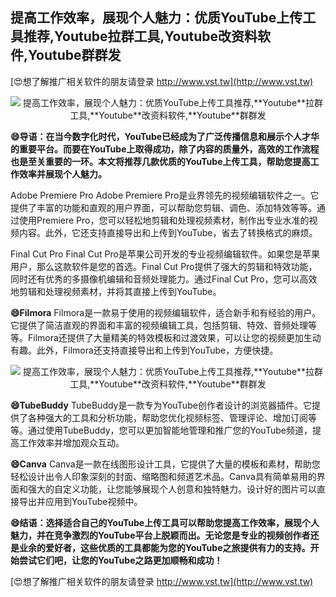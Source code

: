 ## **提高工作效率，展现个人魅力：优质YouTube上传工具推荐,**Youtube**拉群工具,**Youtube**改资料软件,**Youtube**群群发**

[😍想了解推广相关软件的朋友请登录 http://www.vst.tw](http://www.vst.tw)

 <center><img src="https://vst.tw/MP4/tuiguang/png/7.png" alt="提高工作效率，展现个人魅力：优质YouTube上传工具推荐,**Youtube**拉群工具,**Youtube**改资料软件,**Youtube**群群发"></center>

**😄导语：在当今数字化时代，YouTube已经成为了广泛传播信息和展示个人才华的重要平台。而要在YouTube上取得成功，除了内容的质量外，高效的工作流程也是至关重要的一环。本文将推荐几款优质的YouTube上传工具，帮助您提高工作效率并展现个人魅力。**

Adobe Premiere Pro
Adobe Premiere Pro是业界领先的视频编辑软件之一。它提供了丰富的功能和直观的用户界面，可以帮助您剪辑、调色、添加特效等等。通过使用Premiere Pro，您可以轻松地剪辑和处理视频素材，制作出专业水准的视频内容。此外，它还支持直接导出和上传到YouTube，省去了转换格式的麻烦。

Final Cut Pro
Final Cut Pro是苹果公司开发的专业视频编辑软件。如果您是苹果用户，那么这款软件是您的首选。Final Cut Pro提供了强大的剪辑和特效功能，同时还有优秀的多摄像机编辑和音频处理能力。通过Final Cut Pro，您可以高效地剪辑和处理视频素材，并将其直接上传到YouTube。

**😄Filmora**
Filmora是一款易于使用的视频编辑软件，适合新手和有经验的用户。它提供了简洁直观的界面和丰富的视频编辑工具，包括剪辑、特效、音频处理等等。Filmora还提供了大量精美的特效模板和过渡效果，可以让您的视频更加生动有趣。此外，Filmora还支持直接导出和上传到YouTube，方便快捷。

 <center><img src="https://vst.tw/MP4/tuiguang/png/2.png" alt="提高工作效率，展现个人魅力：优质YouTube上传工具推荐,**Youtube**拉群工具,**Youtube**改资料软件,**Youtube**群群发"></center>

**😄TubeBuddy**
TubeBuddy是一款专为YouTube创作者设计的浏览器插件。它提供了各种强大的工具和分析功能，帮助您优化视频标签、管理评论、增加订阅等等。通过使用TubeBuddy，您可以更加智能地管理和推广您的YouTube频道，提高工作效率并增加观众互动。

**😄Canva**
Canva是一款在线图形设计工具，它提供了大量的模板和素材，帮助您轻松设计出令人印象深刻的封面、缩略图和频道艺术品。Canva具有简单易用的界面和强大的自定义功能，让您能够展现个人创意和独特魅力。设计好的图片可以直接导出并应用到YouTube视频中。

**😄结语：选择适合自己的YouTube上传工具可以帮助您提高工作效率，展现个人魅力，并在竞争激烈的YouTube平台上脱颖而出。无论您是专业的视频创作者还是业余的爱好者，这些优质的工具都能为您的YouTube之旅提供有力的支持。开始尝试它们吧，让您的YouTube之路更加顺畅和成功！**

[😍想了解推广相关软件的朋友请登录 http://www.vst.tw](http://www.vst.tw)



